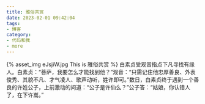 ```yaml
---
title: 雅俗共赏
date: 2023-02-01 09:42:04
tags:
- 博客
category:
- 代码和我
- more
---
```

{% asset_img eJsjiW.jpg This is 雅俗共赏 %}
白素贞受观音指点下凡寻找有缘人。白素贞：“菩萨，我要怎么才能找到他？”观音：“只需记住他忠厚善良、外表俊秀、其貌不凡、才气凌人、歌声动听，姓许即可。”数日，白素贞终于遇到一个善良的许姓公子，上前激动的问道：“公子是许仙么？”公子答：“姑娘，你认错人了，在下许嵩。”